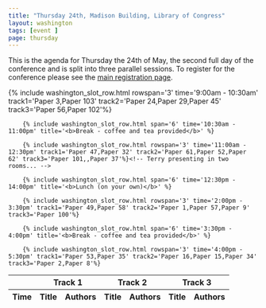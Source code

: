 ```yaml
---
title: "Thursday 24th, Madison Building, Library of Congress"
layout: washington
tags: [event ]
page: thursday
---
```


This is the agenda for Thursday the 24th of May, the second full day of the conference and is split into three parallel sessions. To register for the conference please see the [main registration page][washington-registration].

<table class="api-table">
  <thead>
    <tr>
      <th></th>
      <th colspan="2">Track 1</th>
      <th colspan="2">Track 2</th>
      <th colspan="2">Track 3</th>
     </tr>
    <tr>
      <th>Time</th>
      <th>Title</th>
      <th>Authors</th>
      <th>Title</th>
      <th>Authors</th>
      <th>Title</th>
      <th>Authors</th>
    </tr>
  </thead>
  <tbody>
        {% include washington_slot_row.html rowspan='3' time='9:00am - 10:30am' track1='Paper 3,Paper 103' track2='Paper 24,Paper 29,Paper 45' track3='Paper 56,Paper 102'%}

        {% include washington_slot_row.html span='6' time='10:30am - 11:00pm' title='<b>Break - coffee and tea provided</b>' %}

        {% include washington_slot_row.html rowspan='3' time='11:00am - 12:30pm' track1='Paper 47,Paper 32' track2='Paper 61,Paper 52,Paper 62' track3='Paper 101,,Paper 37'%}<!-- Terry presenting in two rooms... -->

        {% include washington_slot_row.html span='6' time='12:30pm - 14:00pm' title='<b>Lunch (on your own)</b>' %}

        {% include washington_slot_row.html rowspan='3' time='2:00pm - 3:30pm' track1='Paper 49,Paper 58' track2='Paper 1,Paper 57,Paper 9' track3='Paper 100'%}

        {% include washington_slot_row.html span='6' time='3:30pm - 4:00pm' title='<b>Break - coffee and tea provided</b>' %}

        {% include washington_slot_row.html rowspan='3' time='4:00pm - 5:30pm' track1='Paper 53,Paper 35' track2='Paper 16,Paper 15,Paper 34' track3='Paper 2,Paper 8'%}
  </tbody>
</table>

[washington-registration]: https://www.eventbrite.com/e/2018-iiif-conference-in-washington-tickets-44377905510
